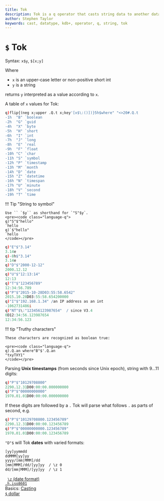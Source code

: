 ```yaml
---
title: Tok
description: Tok is a q operator that casts string data to another datatype.
author: Stephen Taylor
keywords: cast, datatype, kdb+, operator, q, string, tok
---
```

# `$` Tok



Syntax: `x$y`, `$[x;y]`

Where 

-   `x` is an upper-case letter or non-positive short int
-   `y` is a string

returns `y` interpreted as a value according to `x`. 

A table of `x` values for Tok:

```q
q)flip{(neg x;upper .Q.t x;key'[x$\:()])}5h$where" "<>20#.Q.t
-1h  "B" `boolean
-2h  "G" `guid
-4h  "X" `byte
-5h  "H" `short
-6h  "I" `int
-7h  "J" `long
-8h  "E" `real
-9h  "F" `float
-10h "C" `char
-11h "S" `symbol
-12h "P" `timestamp
-13h "M" `month
-14h "D" `date
-15h "Z" `datetime
-16h "N" `timespan
-17h "U" `minute
-18h "V" `second
-19h "T" `time
```

!!! Tip "String to symbol"

    Use `` `$y`` as shorthand for `"S"$y`.
    <pre><code class="language-q">
    q)"S"$"hello"
    `hello
    q)`$"hello"
    `hello
    </code></pre>

```q
q)"E"$"3.14"
3.14e
q)-8h$"3.14"
3.14e
q)"D"$"2000-12-12"
2000.12.12
q)"U"$"12:13:14"
12:13
q)"T"$"123456789"
12:34:56.789
q)"P"$"2015-10-28D03:55:58.6542"
2015.10.28D03:55:58.654200000
q)"I"$"192.168.1.34" /an IP address as an int
-1062731486i
q)"NT"$\:"123456123987654"  / since V3.4
0D12:34:56.123987654
12:34:56.123
```

!!! tip "Truthy characters"

    These characters are recognized as boolean true:

    <pre><code class="language-q">
    q).Q.an where"B"$'.Q.an
    "txyTXY1"
    </code></pre>

Parsing **Unix timestamps** (from seconds since Unix epoch), string with 9…11 digits:

```q
q)"P"$"10129708800"
2290.12.31D00:00:00.000000000
q)"P"$"00000000000"
1970.01.01D00:00:00.000000000
```

If these digits are followed by a `.` Tok will parse what follows `.` as parts of second, e.g. 

```q
q)"P"$"10129708800.123456789"
2290.12.31D00:00:00.123456789
q)"P"$"00000000000.123456789"
1970.01.01D00:00:00.123456789
```

`"D"$` will Tok **dates** with varied formats:

```txt
[yy]yymmdd
ddMMM[yy]yy
yyyy/[mm|MMM]/dd
[mm|MMM]/dd/[yy]yy  / \z 0  
dd/[mm|MMM]/[yy]yy  / \z 1
```

<i class="far fa-hand-point-right"></i> 
[`\z` (date format)](../basics/syscmds.md#z-date-parsing)  
[`.h.iso8601`](doth.md#hiso8601-iso-timestamp)  
Basics: [Casting](../basics/casting.md)  
[`$` dollar](overloads.md#dollar)

